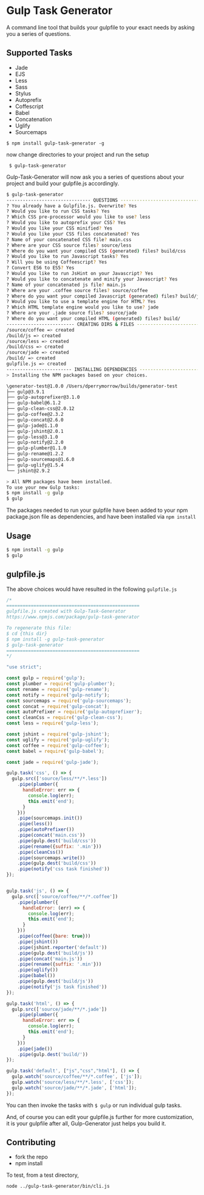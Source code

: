 
# Gulp Task Generator

A command line tool that builds your gulpfile to your exact needs by asking you a series of questions.

## Supported Tasks

- Jade
- EJS
- Less
- Sass
- Stylus
- Autoprefix
- Coffescript
- Babel
- Concatenation
- Uglify
- Sourcemaps

 ```
 $ npm install gulp-task-generator -g
 ```

now change directories to your project and run the setup

```
 $ gulp-task-generator
```

Gulp-Task-Generator will now ask you a series of questions about your project and build your gulpfile.js accordingly.

```bash
$ gulp-task-generator
------------------------------- QUESTIONS -------------------------------
? You already have a Gulpfile.js. Overwrite? Yes
? Would you like to run CSS tasks? Yes
? Which CSS pre-processor would you like to use? less
? Would you like to autoprefix your CSS? Yes
? Would you like your CSS minified? Yes
? Would you like your CSS files concatenated? Yes
? Name of your concatenated CSS file? main.css
? Where are your CSS source files? source/less
? Where do you want your compiled CSS (generated) files? build/css
? Would you like to run Javascript tasks? Yes
? Will you be using Coffeescript? Yes
? Convert ES6 to ES5? Yes
? Would you like to run JsHint on your Javascript? Yes
? Would you like to concatenate and minify your Javascript? Yes
? Name of your concatenated js file? main.js
? Where are your .coffee source files? source/coffee
? Where do you want your compiled Javascript (generated) files? build/js
? Would you like to use a template engine for HTML? Yes
? Which HTML template engine would you like to use? jade
? Where are your .jade source files? source/jade
? Where do you want your compiled HTML (generated) files? build/
------------------------- CREATING DIRS & FILES -------------------------
/source/coffee => created
/build/js => created
/source/less => created
/build/css => created
/source/jade => created
/build/ => created
gulpfile.js => created
------------------------ INSTALLING DEPENDENCIES ------------------------
> Installing the NPM packages based on your choices.

\generator-test@1.0.0 /Users/dperrymorrow/builds/generator-test
├── gulp@3.9.1
├── gulp-autoprefixer@3.1.0
├── gulp-babel@6.1.2
├── gulp-clean-css@2.0.12
├── gulp-coffee@2.3.2
├── gulp-concat@2.6.0
├── gulp-jade@1.1.0
├── gulp-jshint@2.0.1
├── gulp-less@3.1.0
├── gulp-notify@2.2.0
├── gulp-plumber@1.1.0
├── gulp-rename@1.2.2
├── gulp-sourcemaps@1.6.0
├── gulp-uglify@1.5.4
└── jshint@2.9.2

> All NPM packages have been installed.
To use your new Gulp tasks:
$ npm install -g gulp
$ gulp
```

The packages needed to run your gulpfile have been added to your npm package.json file as dependencies, and have been installed via ``npm install``

## Usage

```bash
$ npm install -g gulp
$ gulp
```

## gulpfile.js

The above choices would have resulted in the following ``gulpfile.js``

```javascript
/*
=================================================
gulpfile.js created with Gulp-Task-Generator
https://www.npmjs.com/package/gulp-task-generator

To regenerate this file:
$ cd {this dir}
$ npm install -g gulp-task-generator
$ gulp-task-generator
=================================================
*/

"use strict";

const gulp = require('gulp');
const plumber = require('gulp-plumber');
const rename = require('gulp-rename');
const notify = require('gulp-notify');
const sourcemaps = require('gulp-sourcemaps');
const concat = require('gulp-concat');
const autoPrefixer = require('gulp-autoprefixer');
const cleanCss = require('gulp-clean-css');
const less = require('gulp-less');

const jshint = require('gulp-jshint');
const uglify = require('gulp-uglify');
const coffee = require('gulp-coffee');
const babel = require('gulp-babel');

const jade = require('gulp-jade');

gulp.task('css', () => {
  gulp.src(['source/less/**/*.less'])
    .pipe(plumber({
      handleError: err => {
        console.log(err);
        this.emit('end');
      }
    }))
    .pipe(sourcemaps.init())
    .pipe(less())
    .pipe(autoPrefixer())
    .pipe(concat('main.css'))
    .pipe(gulp.dest('build/css'))
    .pipe(rename({suffix: '.min'}))
    .pipe(cleanCss())
    .pipe(sourcemaps.write())
    .pipe(gulp.dest('build/css'))
    .pipe(notify('css task finished'))
});


gulp.task('js', () => {
  gulp.src(['source/coffee/**/*.coffee'])
    .pipe(plumber({
      handleError: (err) => {
        console.log(err);
        this.emit('end');
      }
    }))
    .pipe(coffee({bare: true}))
    .pipe(jshint())
    .pipe(jshint.reporter('default'))
    .pipe(gulp.dest('build/js'))
    .pipe(concat('main.js'))
    .pipe(rename({suffix: '.min'}))
    .pipe(uglify())
    .pipe(babel())
    .pipe(gulp.dest('build/js'))
    .pipe(notify('js task finished'))
});

gulp.task('html', () => {
  gulp.src(['source/jade/**/*.jade'])
    .pipe(plumber({
      handleError: err => {
        console.log(err);
        this.emit('end');
      }
    }))
    .pipe(jade())
    .pipe(gulp.dest('build/'))
});

gulp.task('default', ["js","css","html"], () => {
  gulp.watch('source/coffee/**/*.coffee', ['js']);
  gulp.watch('source/less/**/*.less', ['css']);
  gulp.watch('source/jade/**/*.jade', ['html']);
});
```

You can then invoke the tasks with ``$ gulp`` or run individual gulp tasks.

And, of course you can edit your gulpfile.js further for more customization, it is your gulpfile after all, Gulp-Generator just helps you build it.

## Contributing

- fork the repo
- npm install

To test, from a test directory,

```bash
node ../gulp-task-generator/bin/cli.js
```



